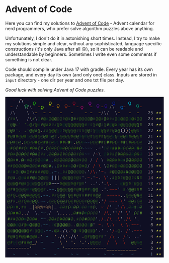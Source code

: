 # Advent of Code

Here you can find my solutions to [Advent of Code](https://adventofcode.com) - Advent calendar for nerd programmers,
who prefer solve algorithm puzzles above anything.

Unfortunately, I don't do it in astonishing short times. Instead, I try to make my solutions simple and clear, without any sophisticated,
language specific constructions (it's only Java after all 🙃), so it can be readable and understandable by beginners.
Sometimes I write even some comments if something is not clear.

Code should compile under Java 17 with gradle. Every year has its own package, and every day its own (and only one) class.
Inputs are stored in `input` directory - one dir per year and one txt file per day.

_Good luck with solving Advent of Code puzzles._

![Advent of Code 2022 final image](img/aoc2022.png)

